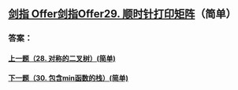 ## [ 剑指 Offer剑指Offer29. 顺时针打印矩阵](https://leetcode-cn.com/problems/merge-two-sorted-lists/)（简单）





### 答案：



#### [上一题（28. 对称的二叉树）(简单)](https://github.com/sdwwld/leetCode/blob/master/src/main/java/com/wld/java/offer/剑指Offer28.md)

#### [下一题（30. 包含min函数的栈）(简单)](https://github.com/sdwwld/leetCode/blob/master/src/main/java/com/wld/java/offer/剑指Offer30.md)